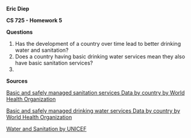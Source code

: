 **Eric Diep**

**CS 725 - Homework 5**

**Questions**

 1. Has the development of a country over time lead to better drinking water and sanitation?
 2. Does a country having basic drinking water services mean they also have basic sanitation services?
 3. 

**Sources**

<a href='http://apps.who.int/gho/data/node.main.WSHSANITATION?lang=en'>Basic and safely managed sanitation services 
Data by country by World Health Organization</a>

<a href='http://apps.who.int/gho/data/node.main.WSHWATER?lang=en'>Basic and safely managed drinking water services 
Data by country by World Health Organization</a>

<a href='https://data.unicef.org/topic/water-and-sanitation/drinking-water/'>Water and Sanitation by UNICEF</a>
